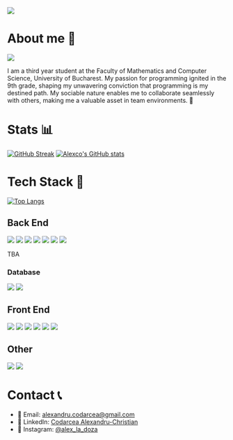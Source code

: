 <img src="https://img.shields.io/badge/github%20-000000?style=for-the-badge&logo=github&logoColor=white" />

# About me 👋
![](https://komarev.com/ghpvc/?username=Alexco2003&color=49b38b&style=for-the-badge&abbreviated=true)

 I am a third year student at the Faculty of Mathematics and Computer Science, University of Bucharest. My passion for
programming ignited in the 9th grade, shaping my unwavering conviction that programming is my destined path. My
sociable nature enables me to collaborate seamlessly with others, making me a valuable asset in team environments. 🦅

<!--
**Alexco2003/Alexco2003** is a ✨ _special_ ✨ repository because its `README.md` (this file) appears on your GitHub profile.

Here are some ideas to get you started:

- 🔭 I’m currently working on ...
- 🌱 I’m currently learning ...
- 👯 I’m looking to collaborate on ...
- 🤔 I’m looking for help with ...
- 💬 Ask me about ...
- 📫 How to reach me: ...
- 😄 Pronouns: ...
- ⚡ Fun fact: ...

&langs_count=20
-->

# Stats 📊

[![GitHub Streak](https://streak-stats.demolab.com/?user=Alexco2003&theme=vue-dark)](https://git.io/streak-stats)
[![Alexco's GitHub stats](https://github-readme-stats.vercel.app/api?username=Alexco2003&theme=vue-dark&show_icons=true)](https://github.com/Alexco2003/github-readme-stats) 


# Tech Stack 💾
[![Top Langs](https://github-readme-stats.vercel.app/api/top-langs/?username=Alexco2003&layout=donut&theme=vue-dark)](https://github.com/Alexco2003/github-readme-stats) 

## Back End
<p>
 <!--
<img src="https://img.shields.io/badge/.NET-512BD4?style=for-the-badge&logo=dotnet&logoColor=white" />
<img src="https://img.shields.io/badge/Docker-2CA5E0?style=for-the-badge&logo=docker&logoColor=white" />
<img src="https://img.shields.io/badge/GIT-E44C30?style=for-the-badge&logo=git&logoColor=white" />
<img src="https://img.shields.io/badge/Node%20js-339933?style=for-the-badge&logo=nodedotjs&logoColor=white" />
<img src="https://img.shields.io/badge/Spring_Boot-6DB33F?style=for-the-badge&logo=spring-boot&logoColor=white" />
<img src="https://img.shields.io/badge/Swagger-85EA2D?style=for-the-badge&logo=Swagger&logoColor=white" />
 -->
<img src="https://img.shields.io/badge/C%2B%2B-00599C?style=for-the-badge&logo=C%2B%2B&logoColor=white" />
<img src="https://img.shields.io/badge/java-%23ED8B00.svg?style=for-the-badge&logo=openjdk&logoColor=white" />
<img src="https://img.shields.io/badge/Python-FFD43B?style=for-the-badge&logo=python&logoColor=blue" />
<img src="https://img.shields.io/badge/C%23-239120?style=for-the-badge&logo=csharp&logoColor=white" />
<img src="https://img.shields.io/badge/PLSQL-F80000?style=for-the-badge&logo=oracle&logoColor=black" />
<img src="https://img.shields.io/badge/c-%2300599C.svg?style=for-the-badge&logo=c&logoColor=white" />
<img src="https://img.shields.io/badge/assembly-%23000000.svg?style=for-the-badge&logo=assemblyscript&logoColor=white" />
<img src="" />
</p>
TBA
	
### Database
<p>
<img src="https://img.shields.io/badge/MySQL-005C84?style=for-the-badge&logo=mysql&logoColor=white" />
<img src="https://img.shields.io/badge/Oracle-F80000?style=for-the-badge&logo=Oracle&logoColor=white" />
</p>

## Front End
<p>
<img src="https://img.shields.io/badge/Vue%20js-35495E?style=for-the-badge&logo=vuedotjs&logoColor=4FC08D" />
<img src="https://img.shields.io/badge/Angular-DD0031?style=for-the-badge&logo=angular&logoColor=white" />
<img src="https://img.shields.io/badge/HTML5-E34F26?style=for-the-badge&logo=html5&logoColor=white" />
<img src="https://img.shields.io/badge/CSS3-1572B6?style=for-the-badge&logo=css3&logoColor=white" />
<img src="https://img.shields.io/badge/JavaScript-323330?style=for-the-badge&logo=javascript&logoColor=F7DF1E" />
<img src="https://img.shields.io/badge/TypeScript-007ACC?style=for-the-badge&logo=typescript&logoColor=white" />
 
</p>

## Other
<p>
<img src="https://img.shields.io/badge/-Unreal%20Engine-313131?style=for-the-badge&logo=unreal-engine&logoColor=white" />
<img src="https://img.shields.io/badge/Unity-100000?style=for-the-badge&logo=unity&logoColor=white" />
</p>

# Contact 📞
- 📧 Email: [alexandru.codarcea@gmail.com](mailto:alexandru.codarcea@gmail.com)
- 💼 LinkedIn: [Codarcea Alexandru-Christian](https://www.linkedin.com/in/alexandru-codarcea-44aab2274)
- 📸 Instagram: [@alex_la_doza](https://instagram.com/alex_la_doza)



